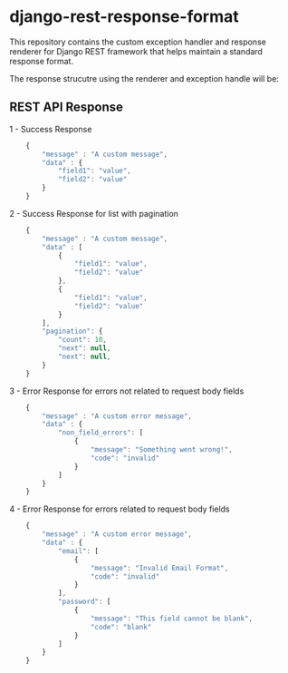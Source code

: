 # django-rest-response-format
This repository contains the custom exception handler and response renderer for Django REST framework that helps maintain a standard response format.

The response strucutre using the renderer and exception handle will be:

## REST API Response

1 - Success Response
```javascript
    {
        "message" : "A custom message",
        "data" : {
            "field1": "value",
            "field2": "value"
        }
    }
```

2 - Success Response for list with pagination
```javascript
    {
        "message" : "A custom message",
        "data" : [
            {
                "field1": "value",
                "field2": "value"
            }, 
            {
                "field1": "value",
                "field2": "value"
            }
        ],
        "pagination": {
            "count": 10,
            "next": null,
            "next": null,
        }
    }
```

3 - Error Response for errors not related to request body fields
```javascript
    {
        "message" : "A custom error message",
        "data" : {
            "non_field_errors": [
                {
                    "message": "Something went wrong!",
                    "code": "invalid"
                }
            ]
        }
    }
```

4 - Error Response for errors related to request body fields
```javascript
    {
        "message" : "A custom error message",
        "data" : {
            "email": [
                {
                    "message": "Invalid Email Format",
                    "code": "invalid"
                }
            ],
            "password": [
                {
                    "message": "This field cannot be blank",
                    "code": "blank"
                }
            ]
        }
    }
```